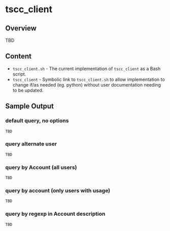 # tscc_client

## Overview

TBD

## Content

- `tscc_client.sh` - The current implementation of `tscc_client` as a Bash script.
- `tscc_client` - Symbolic link to `tscc_client.sh` to allow implementation to change if/as needed (eg. python) without user documentation needing to be updated.

## Sample Output

### default query, no options

```
TBD
```

### query alternate user

```
TBD
```

### query by Account (all users)

```
TBD
```

### query by account (only users with usage)

```
TBD
```

### query by regexp in Account description

```
TBD
```